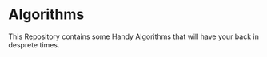 # Algorithms
This Repository contains some Handy Algorithms that will have your back in desprete times.
